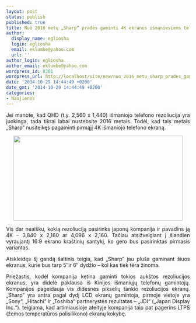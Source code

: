 ```yaml
---
layout: post
status: publish
published: true
title: Nuo 2016 metų „Sharp“ pradės gaminti 4K ekranus išmaniesiems telefonams
author:
  display_name: egliosha
  login: egliosha
  email: eklumbe@yahoo.com
  url: ''
author_login: egliosha
author_email: eklumbe@yahoo.com
wordpress_id: 8301
wordpress_url: http://localhost/site/new/nuo_2016_metu_sharp_prades_gaminti_4kekranus_ismaniesiems_telefonams/
date: '2014-10-29 14:44:49 +0200'
date_gmt: '2014-10-29 14:44:49 +0200'
categories:
- Naujienos
---
```

<p style="text-align: justify;">
	Jei manote, kad QHD (t.y. 2,560 x 1,440) i&scaron;maniojo telefono rezoliucija yra juokinga, tada tikrai labai nustebsite 2016 metais. Todėl, kad tais metais &bdquo;Sharp&ldquo; nusiteikęs pagaminti pirmąjį 4K i&scaron;maniojo telefono ekraną.</p>
<p style="text-align: center;">
	<a href="http://technews.lt/userfiles/sharp ekranai.jpg"><img alt="" src="http://technews.lt/userfiles/sharp ekranai.jpg" style="width: 464px; height: 233px;" /></a></p>
<p style="text-align: justify;">
	Vis dar neai&scaron;ku, kokią rezoliuciją pasirinks japonų kompanija ir pavadins ją 4K &ndash; 3,840 x 2,160 ar 4,096 x 2,160. Tačiau atsižvelgiant į &scaron;iandien vyraujantį 16:9 ekrano kra&scaron;tinių santykį, ko gero bus pasirinktas pirmasis variantas.</p>
<p style="text-align: justify;">
	Atskleidęs &scaron;į gandą &scaron;altinis teigia, kad &bdquo;Sharp&ldquo; jau plu&scaron;a gaminant &scaron;iuos ekranus, kurie bus tarp 5&Prime;ir 6&Prime; dydžio &ndash; kol kas tiek tėra žinoma.</p>
<p style="text-align: justify;">
	Priežastis, kodėl kompanija ketina gaminti tokios auk&scaron;tos rezoliucijos ekranus, yra didelė paklausa i&scaron; Kinijos i&scaron;maniųjų telefonų gamintojų. Kompanijos pageidauja vis didesnės pikselių tankio rezoliucijos ekranų. &bdquo;Sharp&ldquo; yra antra pagal dydį LCD ekranų gamintoja, pirmoje vietoje yra &bdquo;Sony&ldquo;, &bdquo;Hitachi&ldquo; ir &bdquo;Toshiba&ldquo; partnerystės rezultatas &ndash; &bdquo;JDI&ldquo; (&bdquo;Japan Display Inc.&ldquo;). teigiama, kad artimiausioje ateityje kompanija taip pat pagerins LTPS (žemos temperatūros polisilikono) ekranų kokybę.</p>
